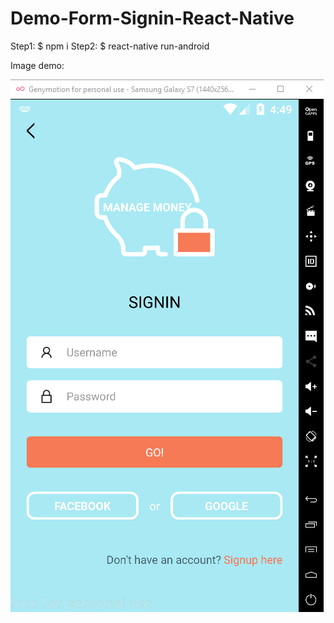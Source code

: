 # Demo-Form-Signin-React-Native

Step1: $ npm i
Step2: $ react-native run-android

Image demo: 

<img src="/src/images/demo.png" alt="My cool logo"/>
